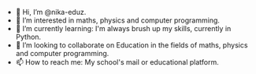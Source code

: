 - 👋 Hi, I’m @nika-eduz.
- 👀 I’m interested in maths, physics and computer programming.
- 🌱 I’m currently learning: I'm always brush up my skills, currently in Python.
- 💞️ I’m looking to collaborate on Education in the fields of maths, physics and computer programming.
- 📫 How to reach me: My school's mail or educational platform.

<!---
nika-edu/nika-edu is a ✨ special ✨ repository because its `README.md` (this file) appears on your GitHub profile.
You can click the Preview link to take a look at your changes.
--->
